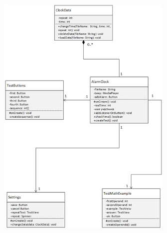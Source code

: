![Class Diagram](https://github.com/DaryaKozukova/SmartAlarmClock/blob/master/Diagrams/Class%20Diagram.png)   
